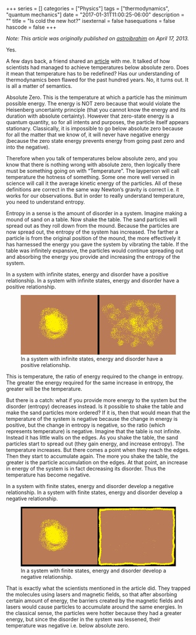 +++
series = []
categories = ["Physics"]
tags = ["thermodynamics", "quantum mechanics"]
date = "2017-01-31T11:00:25-06:00"
description = ""
title = "Is cold the new hot?"
isexternal = false
hasequations = false
hascode = false
+++

_Note: This article was originally published on
[astroibrahim](astroibrahim.wordpress.com) on April 17, 2013._

Yes.

A few days back, a friend shared an
[article](http://www.nature.com/news/quantum-gas-goes-below-absolute-zero-1.12146) with me. It talked of
how scientists had managed to achieve temperatures below absolute
zero. Does it mean that temperature has to be redefined? Has our
understanding of thermodynamics been flawed for the past hundred
years. No, it turns out. It is all a matter of semantics.

Absolute Zero. This is the temperature at which a particle has
the minimum possible energy. The energy is NOT zero because that
would violate the Heisenberg uncertainty principle (that you
cannot know the energy and its duration with absolute certainty).
However that zero-state energy is a quantum quantity, so for all
intents and purposes, the particle itself appears stationary.
Classically, it is impossible to go below absolute zero because
for all the matter that we know of, it will never have negative
energy (because the zero state energy prevents energy from going
past zero and into the negative).

Therefore when you talk of temperatures below absolute zero, and
you know that there is nothing wrong with absolute zero, then
logically there must be something going on with “Temperature”.
The layperson will call temperature the hotness of something.
Some one more well versed in science will call it the average
kinetic energy of the particles. All of these definitions are
correct in the same way Newton’s gravity is correct i.e. it works
for our observations. But in order to really understand
temperature, you need to understand entropy.

Entropy in a sense is the amount of disorder in a system. Imagine
making a mound of sand on a table. Now shake the table. The sand
particles will spread out as they roll down from the mound.
Because the particles are now spread out, the entropy of the
system has increased. The farther a particle is from the original
position of the mound, the more effectively it has harnessed the
energy you gave the system by vibrating the table. If the table
was infinitely expansive, the particles would continue spreading
out and absorbing the energy you provide and increasing the
entropy of the system.

In a system with infinite states, energy and disorder have a
positive relationship.
In a system with infinite states, energy and disorder have a
positive relationship.

<figure>
    <img src="/img/posts/temp_infinite.png">
    <figcaption>In a system with infinite states, energy and
    disorder have a positive relationship.</figcaption>
</figure>

This is temperature, the ratio of energy required to the change
in entropy. The greater the energy required for the same increase
in entropy, the greater will be the temperature.

But there is a catch: what if you provide more energy to the
system but the disorder (entropy) decreases instead. Is it
possible to shake the table and make the sand particles more
ordered? If it is, then that would mean that the temperature of
the system is negative because the change in energy is positive,
but the change in entropy is negative, so the ratio (which
represents temperature) is negative. Imagine that the table is
not infinite. Instead it has little walls on the edges. As you
shake the table, the sand particles start to spread out (they
gain energy, and increase entropy). The temperature increases.
But there comes a point when they reach the edges. Then they
start to accumulate again. The more you shake the table, the
greater is the particle accumulation on the edges. At that point,
an increase in energy of the system is in fact decreasing its
disorder. Thus the temperature has become negative.

In a system with finite states, energy and disorder develop a
negative relationship.
In a system with finite states, energy and disorder develop a
negative relationship.

<figure>
    <img src="/img/posts/temp_finite.png">
    <figcaption>In a system with finite states, energy and  
    disorder develop a negative relationship.</figcaption>
</figure>

That is exactly what the scientists mentioned in the article did.
They trapped the molecules using lasers and magnetic fields, so
that after absorbing certain amount of energy, the barriers
created by the magnetic fields and lasers would cause particles
to accumulate around the same energies. In the classical sense,
the particles were hotter because they had a greater energy, but
since the disorder in the system was lessened, their temperature
was negative i.e. below absolute zero.
